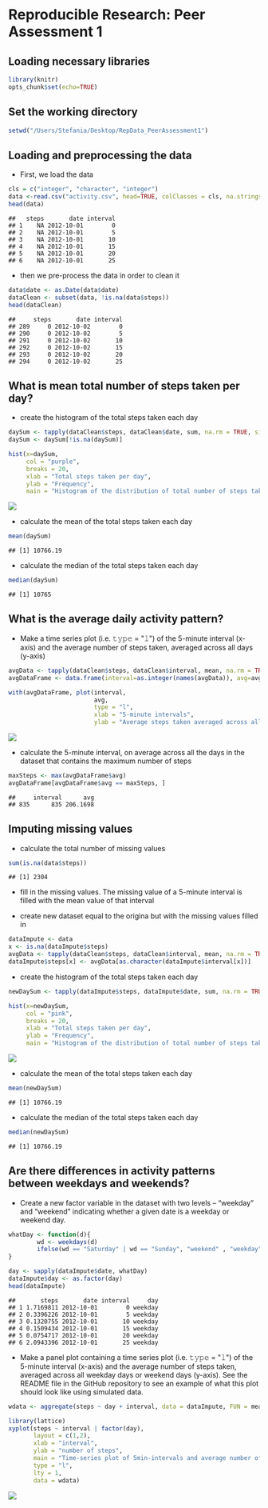 # Reproducible Research: Peer Assessment 1


## Loading necessary libraries



```r
library(knitr)
opts_chunk$set(echo=TRUE)
```

## Set the working directory



```r
setwd("/Users/Stefania/Desktop/RepData_PeerAssessment1")
```

## Loading and preprocessing the data

- First, we load the data


```r
cls = c("integer", "character", "integer")
data <-read.csv("activity.csv", head=TRUE, colClasses = cls, na.strings = NA)
head(data)
```

```
##   steps       date interval
## 1    NA 2012-10-01        0
## 2    NA 2012-10-01        5
## 3    NA 2012-10-01       10
## 4    NA 2012-10-01       15
## 5    NA 2012-10-01       20
## 6    NA 2012-10-01       25
```

-  then we pre-process the data in order to clean it



```r
data$date <- as.Date(data$date)
dataClean <- subset(data, !is.na(data$steps))
head(dataClean)
```

```
##     steps       date interval
## 289     0 2012-10-02        0
## 290     0 2012-10-02        5
## 291     0 2012-10-02       10
## 292     0 2012-10-02       15
## 293     0 2012-10-02       20
## 294     0 2012-10-02       25
```

## What is mean total number of steps taken per day?

- create the histogram of the total steps taken each day



```r
daySum <- tapply(dataClean$steps, dataClean$date, sum, na.rm = TRUE, simplify = T)
daySum <- daySum[!is.na(daySum)]

hist(x=daySum, 
     col = "purple", 
     breaks = 20, 
     xlab = "Total steps taken per day",
     ylab = "Frequency",
     main = "Histogram of the distribution of total number of steps taken per day")
```

![](PA1_template_files/figure-html/unnamed-chunk-5-1.png) 

- calculate the mean of the total steps taken each day



```r
mean(daySum)
```

```
## [1] 10766.19
```

- calculate the median of the total steps taken each day



```r
median(daySum)
```

```
## [1] 10765
```

## What is the average daily activity pattern?

- Make a time series plot (i.e. 𝚝𝚢𝚙𝚎 = "𝚕") of the 5-minute interval (x-axis) and the average number of steps taken, averaged across all days (y-axis)



```r
avgData <- tapply(dataClean$steps, dataClean$interval, mean, na.rm = TRUE, simplify = T)
avgDataFrame <- data.frame(interval=as.integer(names(avgData)), avg=avgData)

with(avgDataFrame, plot(interval,
                        avg,
                        type = "l",
                        xlab = "5-minute intervals",
                        ylab = "Average steps taken averaged across all days"))
```

![](PA1_template_files/figure-html/unnamed-chunk-8-1.png) 

- calculate the 5-minute interval, on average across all the days in the dataset that contains the maximum number of steps



```r
maxSteps <- max(avgDataFrame$avg)
avgDataFrame[avgDataFrame$avg == maxSteps, ]
```

```
##     interval      avg
## 835      835 206.1698
```


## Imputing missing values

- calculate the total number of missing values



```r
sum(is.na(data$steps))
```

```
## [1] 2304
```

- fill in the missing values. 
The missing value of a 5-minute interval is filled with the mean value of that interval

- create new dataset equal to the origina but with the missing values filled in



```r
dataImpute <- data
x <- is.na(dataImpute$steps)
avgData <- tapply(dataClean$steps, dataClean$interval, mean, na.rm = TRUE, simplify = T)
dataImpute$steps[x] <- avgData[as.character(dataImpute$interval[x])]
```

- create the histogram of the total steps taken each day



```r
newDaySum <- tapply(dataImpute$steps, dataImpute$date, sum, na.rm = TRUE, simplify = T)

hist(x=newDaySum,
     col = "pink",
     breaks = 20,
     xlab = "Total steps taken per day",
     ylab = "Frequency",
     main = "Histogram of the distribution of total number of steps taken per day (no missing data")
```

![](PA1_template_files/figure-html/unnamed-chunk-12-1.png) 

- calculate the mean of the total steps taken each day



```r
mean(newDaySum)
```

```
## [1] 10766.19
```


- calculate the median of the total steps taken each day



```r
median(newDaySum)
```

```
## [1] 10766.19
```


## Are there differences in activity patterns between weekdays and weekends?

- Create a new factor variable in the dataset with two levels – “weekday” and “weekend” indicating whether a given date is a weekday or weekend day.



```r
whatDay <- function(d){
        wd <- weekdays(d)
        ifelse(wd == "Saturday" | wd == "Sunday", "weekend" , "weekday")
}

day <- sapply(dataImpute$date, whatDay)
dataImpute$day <- as.factor(day)
head(dataImpute)
```

```
##       steps       date interval     day
## 1 1.7169811 2012-10-01        0 weekday
## 2 0.3396226 2012-10-01        5 weekday
## 3 0.1320755 2012-10-01       10 weekday
## 4 0.1509434 2012-10-01       15 weekday
## 5 0.0754717 2012-10-01       20 weekday
## 6 2.0943396 2012-10-01       25 weekday
```

- Make a panel plot containing a time series plot (i.e. 𝚝𝚢𝚙𝚎 = "𝚕") of the 5-minute interval (x-axis) and the average number of steps taken, averaged across all weekday days or weekend days (y-axis). See the README file in the GitHub repository to see an example of what this plot should look like using simulated data.



```r
wdata <- aggregate(steps ~ day + interval, data = dataImpute, FUN = mean)

library(lattice)
xyplot(steps ~ interval | factor(day),
       layout = c(1,2),
       xlab = "interval",
       ylab = "number of steps",
       main = "Time-series plot of 5min-intervals and average number of steps, averaged accross all week and weekend days",
       type = "l",
       lty = 1,
       data = wdata)
```

![](PA1_template_files/figure-html/unnamed-chunk-16-1.png) 
